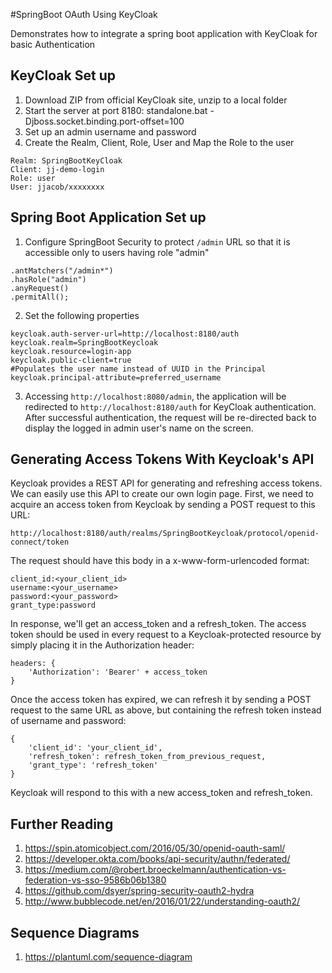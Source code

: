 #SpringBoot OAuth Using KeyCloak


Demonstrates how to integrate a spring boot application with KeyCloak for basic Authentication

## KeyCloak Set up

1. Download ZIP from official KeyCloak site, unzip to a local folder
2. Start the server at port 8180: standalone.bat -Djboss.socket.binding.port-offset=100
3. Set up an admin username and password
4. Create the Realm, Client, Role, User and Map the Role to the user
```
Realm: SpringBootKeyCloak
Client: jj-demo-login
Role: user
User: jjacob/xxxxxxxx
```

## Spring Boot Application Set up

1. Configure SpringBoot Security to protect `/admin` URL so that it is accessible only to users having role "admin"
```
.antMatchers("/admin*")
.hasRole("admin")
.anyRequest()
.permitAll();
```

2. Set the following properties
```
keycloak.auth-server-url=http://localhost:8180/auth
keycloak.realm=SpringBootKeycloak
keycloak.resource=login-app
keycloak.public-client=true
#Populates the user name instead of UUID in the Principal
keycloak.principal-attribute=preferred_username
```
3. Accessing `http://localhost:8080/admin`, the application will be redirected to `http://localhost:8180/auth` for KeyCloak authentication.
After successful authentication, the request will be re-directed back to display the logged in admin user's name on the screen.
   
## Generating Access Tokens With Keycloak's API
Keycloak provides a REST API for generating and refreshing access tokens. We can easily use this API to create our own login page.
First, we need to acquire an access token from Keycloak by sending a POST request to this URL:
```
http://localhost:8180/auth/realms/SpringBootKeycloak/protocol/openid-connect/token
```
The request should have this body in a x-www-form-urlencoded format:

```
client_id:<your_client_id>
username:<your_username>
password:<your_password>
grant_type:password
```

In response, we'll get an access_token and a refresh_token.
The access token should be used in every request to a Keycloak-protected resource by simply placing it in the Authorization header:
```
headers: {
    'Authorization': 'Bearer' + access_token
}
```

Once the access token has expired, we can refresh it by sending a POST request to the same URL as above, 
but containing the refresh token instead of username and password:

```
{
    'client_id': 'your_client_id',
    'refresh_token': refresh_token_from_previous_request,
    'grant_type': 'refresh_token'
}
```
Keycloak will respond to this with a new access_token and refresh_token.

## Further Reading

1. https://spin.atomicobject.com/2016/05/30/openid-oauth-saml/
2. https://developer.okta.com/books/api-security/authn/federated/
3. https://medium.com/@robert.broeckelmann/authentication-vs-federation-vs-sso-9586b06b1380
4. https://github.com/dsyer/spring-security-oauth2-hydra
5. http://www.bubblecode.net/en/2016/01/22/understanding-oauth2/

## Sequence Diagrams
1. https://plantuml.com/sequence-diagram

